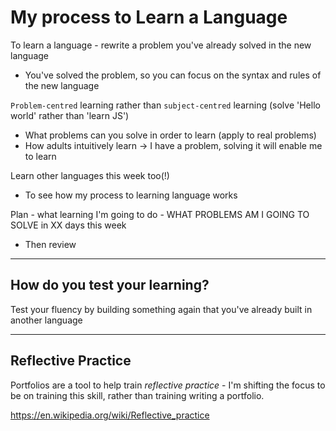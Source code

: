 My process to Learn a Language
==============================

To learn a language - rewrite a problem you've already solved in the new language
- You've solved the problem, so you can focus on the syntax and rules of the new language

`Problem-centred` learning rather than `subject-centred` learning (solve 'Hello world' rather than 'learn JS')
- What problems can you solve in order to learn (apply to real problems)
- How adults intuitively learn -> I have a problem, solving it will enable me to learn

Learn other languages this week too(!)
- To see how my process to learning language works

Plan - what learning I'm going to do - WHAT PROBLEMS AM I GOING TO SOLVE in XX days this week
- Then review

------

## How do you test your learning?

Test your fluency by building something again that you've already built in another language

------

## Reflective Practice

Portfolios are a tool to help train *reflective practice* - I'm shifting the focus to be on training this skill, rather than training writing a portfolio.

https://en.wikipedia.org/wiki/Reflective_practice